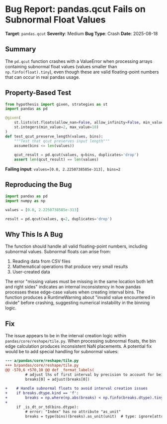 # Bug Report: pandas.qcut Fails on Subnormal Float Values

**Target**: `pandas.qcut`
**Severity**: Medium
**Bug Type**: Crash
**Date**: 2025-08-18

## Summary

The `pd.qcut` function crashes with a ValueError when processing arrays containing subnormal float values (values smaller than `np.finfo(float).tiny`), even though these are valid floating-point numbers that can occur in real pandas usage.

## Property-Based Test

```python
from hypothesis import given, strategies as st
import pandas as pd

@given(
    st.lists(st.floats(allow_nan=False, allow_infinity=False, min_value=-1000, max_value=1000), min_size=2),
    st.integers(min_value=2, max_value=10)
)
def test_qcut_preserve_length(values, bins):
    """Test that qcut preserves input length"""
    assume(bins <= len(values))
    
    qcut_result = pd.qcut(values, q=bins, duplicates='drop')
    assert len(qcut_result) == len(values)
```

**Failing input**: `values=[0.0, 2.2250738585e-313], bins=2`

## Reproducing the Bug

```python
import pandas as pd
import numpy as np

values = [0.0, 2.2250738585e-313]

result = pd.qcut(values, q=2, duplicates='drop')
```

## Why This Is A Bug

The function should handle all valid floating-point numbers, including subnormal values. Subnormal floats can arise from:
1. Reading data from CSV files
2. Mathematical operations that produce very small results
3. User-created data

The error "missing values must be missing in the same location both left and right sides" indicates an internal inconsistency in how pandas processes these edge-case values when creating interval bins. The function produces a RuntimeWarning about "invalid value encountered in divide" before crashing, suggesting numerical instability in the binning logic.

## Fix

The issue appears to be in the interval creation logic within `pandas/core/reshape/tile.py`. When processing subnormal floats, the bin edge calculation produces inconsistent NaN placements. A potential fix would be to add special handling for subnormal values:

```diff
--- a/pandas/core/reshape/tile.py
+++ b/pandas/core/reshape/tile.py
@@ -570,6 +570,10 @@ def _format_labels(
         # adjust lhs of first interval by precision to account for being right closed
         breaks[0] = adjust(breaks[0])
 
+    # Handle subnormal floats to avoid interval creation issues
+    if breaks.dtype.kind == 'f':
+        breaks = np.where(np.abs(breaks) < np.finfo(breaks.dtype).tiny, 0.0, breaks)
+
     if _is_dt_or_td(bins.dtype):
         # error: "Index" has no attribute "as_unit"
         breaks = type(bins)(breaks).as_unit(unit)  # type: ignore[attr-defined]
```